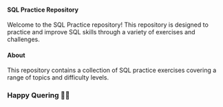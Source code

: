 #### SQL Practice Repository
Welcome to the SQL Practice repository! This repository is designed to practice and improve SQL skills through a variety of exercises and challenges.
#### About
This repository contains a collection of SQL practice exercises covering a range of topics and difficulty levels.

### Happy Quering 🎉🎉
